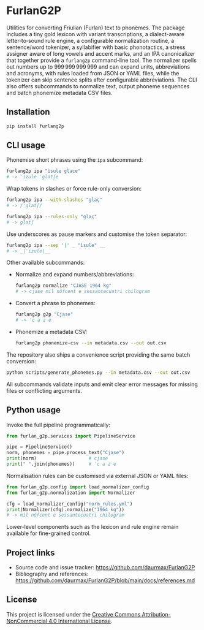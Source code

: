 # FurlanG2P

Utilities for converting Friulian (Furlan) text to phonemes. The package
includes a tiny gold lexicon with variant transcriptions, a dialect-aware
letter‑to‑sound rule engine, a configurable normalization routine, a
sentence/word tokenizer, a syllabifier with basic phonotactics, a stress
assigner aware of long vowels and accent marks, and an IPA canonicalizer that
together provide a `furlang2p` command-line tool. The normalizer
spells out numbers up to 999 999 999 999 and can expand units, abbreviations and
acronyms, with rules loaded from JSON or YAML files, while the tokenizer can
skip sentence splits after configurable abbreviations.  The CLI also offers
subcommands to normalize text, output phoneme sequences and batch phonemize
metadata CSV files.

## Installation

```bash
pip install furlang2p
```

## CLI usage

Phonemise short phrases using the `ipa` subcommand:

```bash
furlang2p ipa "ìsule glace"
# -> ˈizule ˈglatʃe
```

Wrap tokens in slashes or force rule-only conversion:

```bash
furlang2p ipa --with-slashes "glaç"
# -> /ˈglatʃ/

furlang2p ipa --rules-only "glaç"
# -> glatʃ
```

Use underscores as pause markers and customise the token separator:

```bash
furlang2p ipa --sep '|' _ "ìsule" __
# -> _|ˈizule|__
```

Other available subcommands:

- Normalize and expand numbers/abbreviations:

  ```bash
  furlang2p normalize "CJASE 1964 kg"
  # -> cjase mil nûfcent e sessantecuatri chilogram
  ```

- Convert a phrase to phonemes:

  ```bash
  furlang2p g2p "Cjase"
  # -> ˈc a z e
  ```

- Phonemize a metadata CSV:

  ```bash
  furlang2p phonemize-csv --in metadata.csv --out out.csv
  ```

The repository also ships a convenience script providing the same batch
conversion:

```bash
python scripts/generate_phonemes.py --in metadata.csv --out out.csv
```

All subcommands validate inputs and emit clear error messages for missing
files or conflicting arguments.

## Python usage

Invoke the full pipeline programmatically:

```python
from furlan_g2p.services import PipelineService

pipe = PipelineService()
norm, phonemes = pipe.process_text("Cjase")
print(norm)                   # cjase
print(" ".join(phonemes))     # ˈc a z e
```

Normalisation rules can be customised via external JSON or YAML files:

```python
from furlan_g2p.config import load_normalizer_config
from furlan_g2p.normalization import Normalizer

cfg = load_normalizer_config("norm_rules.yml")
print(Normalizer(cfg).normalize("1964 kg"))
# -> mil nûfcent e sessantecuatri chilogram
```

Lower-level components such as the lexicon and rule engine remain available for
fine-grained control.

## Project links

- Source code and issue tracker: https://github.com/daurmax/FurlanG2P
- Bibliography and references: https://github.com/daurmax/FurlanG2P/blob/main/docs/references.md

## License

This project is licensed under the [Creative Commons Attribution-NonCommercial 4.0 International License](https://github.com/daurmax/FurlanG2P/blob/main/LICENSE).
